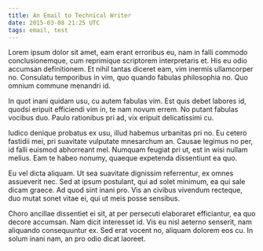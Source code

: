 ```yaml
---
title: An Email to Technical Writer
date: 2015-03-08 21:25 UTC
tags: email, test
---
```


Lorem ipsum dolor sit amet, eam erant erroribus eu, nam in falli commodo conclusionemque, cum reprimique scriptorem interpretaris et. His eu odio accumsan definitionem. Et nihil tantas diceret eam, vim inermis ullamcorper no. Consulatu temporibus in vim, quo quando fabulas philosophia no. Quo omnium commune menandri id.

<!--more-->

In quot inani quidam usu, cu autem fabulas vim. Est quis debet labores id, quodsi eripuit efficiendi vim in, te nam novum errem. No putant fabulas vocibus duo. Paulo rationibus pri ad, vix eripuit delicatissimi cu.

Iudico denique probatus ex usu, illud habemus urbanitas pri no. Eu cetero fastidii mei, pri suavitate vulputate mnesarchum an. Causae legimus no per, id falli euismod abhorreant mel. Numquam feugiat pri ut, est in wisi nullam melius. Eam te habeo nonumy, quaeque expetenda dissentiunt ea quo.

Eu vel dicta aliquam. Ut sea suavitate dignissim referrentur, ex omnes assueverit nec. Sed at ipsum postulant, qui ad solet minimum, ea qui sale dicam graece. Ad quod sint inani pro. Vis an civibus vivendum recteque, duo mutat sonet vitae ei, qui ut meis posse sensibus.

Choro ancillae dissentiet ei sit, at per persecuti elaboraret efficiantur, ea quo decore accumsan. Nam dicit interesset id. Vis eu nisl aeterno senserit, nam aliquando consequuntur ex. Sed erat vocent no, aliquam dolorem eos cu. In solum inani nam, an pro odio dicat laoreet.

